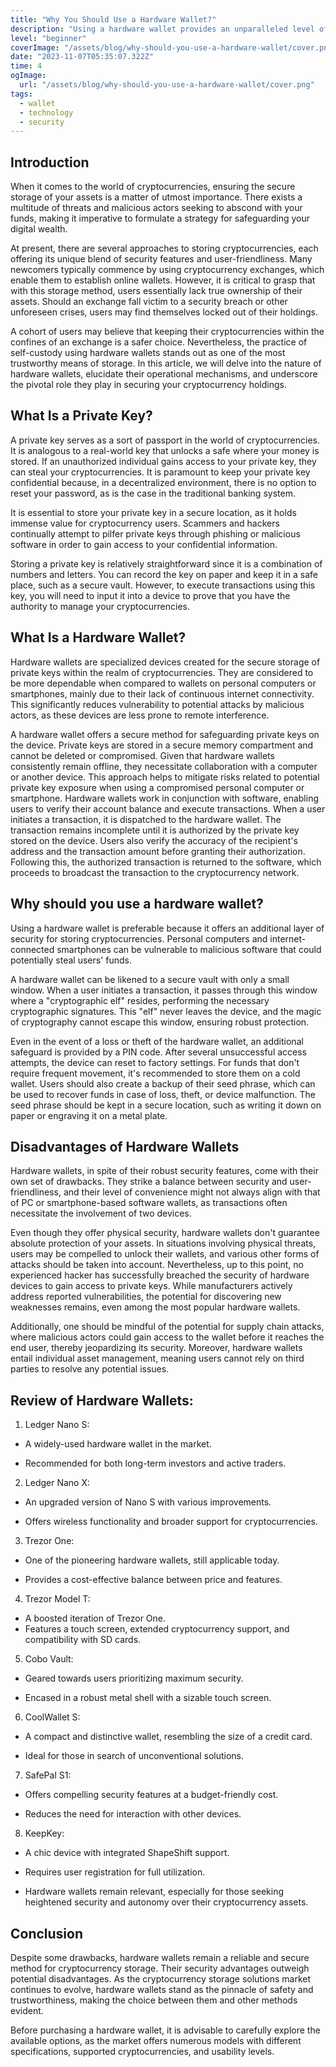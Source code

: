 ```yaml
---
title: "Why You Should Use a Hardware Wallet?"
description: "Using a hardware wallet provides an unparalleled level of security for your cryptocurrency assets, shielding them from online threats and hacker attacks. Hardware wallets also give you complete control over your funds, allowing you to store and manage your cryptocurrencies in a secure and invulnerable environment."
level: "beginner"
coverImage: "/assets/blog/why-should-you-use-a-hardware-wallet/cover.png"
date: "2023-11-07T05:35:07.322Z"
time: 4
ogImage:
  url: "/assets/blog/why-should-you-use-a-hardware-wallet/cover.png"
tags:
  - wallet
  - technology
  - security
---
```



## Introduction
When it comes to the world of cryptocurrencies, ensuring the secure storage of your assets is a matter of utmost importance. There exists a multitude of threats and malicious actors seeking to abscond with your funds, making it imperative to formulate a strategy for safeguarding your digital wealth.

At present, there are several approaches to storing cryptocurrencies, each offering its unique blend of security features and user-friendliness. Many newcomers typically commence by using cryptocurrency exchanges, which enable them to establish online wallets. However, it is critical to grasp that with this storage method, users essentially lack true ownership of their assets. Should an exchange fall victim to a security breach or other unforeseen crises, users may find themselves locked out of their holdings.

A cohort of users may believe that keeping their cryptocurrencies within the confines of an exchange is a safer choice. Nevertheless, the practice of self-custody using hardware wallets stands out as one of the most trustworthy means of storage. In this article, we will delve into the nature of hardware wallets, elucidate their operational mechanisms, and underscore the pivotal role they play in securing your cryptocurrency holdings.

## What Is a Private Key?
A private key serves as a sort of passport in the world of cryptocurrencies. It is analogous to a real-world key that unlocks a safe where your money is stored. If an unauthorized individual gains access to your private key, they can steal your cryptocurrencies. It is paramount to keep your private key confidential because, in a decentralized environment, there is no option to reset your password, as is the case in the traditional banking system.

It is essential to store your private key in a secure location, as it holds immense value for cryptocurrency users. Scammers and hackers continually attempt to pilfer private keys through phishing or malicious software in order to gain access to your confidential information.

Storing a private key is relatively straightforward since it is a combination of numbers and letters. You can record the key on paper and keep it in a safe place, such as a secure vault. However, to execute transactions using this key, you will need to input it into a device to prove that you have the authority to manage your cryptocurrencies.

<!-- banner_place -->

## What Is a Hardware Wallet?
Hardware wallets are specialized devices created for the secure storage of private keys within the realm of cryptocurrencies. They are considered to be more dependable when compared to wallets on personal computers or smartphones, mainly due to their lack of continuous internet connectivity. This significantly reduces vulnerability to potential attacks by malicious actors, as these devices are less prone to remote interference.

A hardware wallet offers a secure method for safeguarding private keys on the device. Private keys are stored in a secure memory compartment and cannot be deleted or compromised. Given that hardware wallets consistently remain offline, they necessitate collaboration with a computer or another device. This approach helps to mitigate risks related to potential private key exposure when using a compromised personal computer or smartphone. Hardware wallets work in conjunction with software, enabling users to verify their account balance and execute transactions. When a user initiates a transaction, it is dispatched to the hardware wallet. The transaction remains incomplete until it is authorized by the private key stored on the device. Users also verify the accuracy of the recipient's address and the transaction amount before granting their authorization. Following this, the authorized transaction is returned to the software, which proceeds to broadcast the transaction to the cryptocurrency network.

## Why should you use a hardware wallet?
Using a hardware wallet is preferable because it offers an additional layer of security for storing cryptocurrencies. Personal computers and internet-connected smartphones can be vulnerable to malicious software that could potentially steal users' funds.

A hardware wallet can be likened to a secure vault with only a small window. When a user initiates a transaction, it passes through this window where a "cryptographic elf" resides, performing the necessary cryptographic signatures. This "elf" never leaves the device, and the magic of cryptography cannot escape this window, ensuring robust protection.

Even in the event of a loss or theft of the hardware wallet, an additional safeguard is provided by a PIN code. After several unsuccessful access attempts, the device can reset to factory settings. For funds that don't require frequent movement, it's recommended to store them on a cold wallet. Users should also create a backup of their seed phrase, which can be used to recover funds in case of loss, theft, or device malfunction. The seed phrase should be kept in a secure location, such as writing it down on paper or engraving it on a metal plate.

## Disadvantages of Hardware Wallets
Hardware wallets, in spite of their robust security features, come with their own set of drawbacks. They strike a balance between security and user-friendliness, and their level of convenience might not always align with that of PC or smartphone-based software wallets, as transactions often necessitate the involvement of two devices.

Even though they offer physical security, hardware wallets don't guarantee absolute protection of your assets. In situations involving physical threats, users may be compelled to unlock their wallets, and various other forms of attacks should be taken into account. Nevertheless, up to this point, no experienced hacker has successfully breached the security of hardware devices to gain access to private keys. While manufacturers actively address reported vulnerabilities, the potential for discovering new weaknesses remains, even among the most popular hardware wallets.

Additionally, one should be mindful of the potential for supply chain attacks, where malicious actors could gain access to the wallet before it reaches the end user, thereby jeopardizing its security. Moreover, hardware wallets entail individual asset management, meaning users cannot rely on third parties to resolve any potential issues.

## Review of Hardware Wallets:

1. Ledger Nano S:

- A widely-used hardware wallet in the market.

- Recommended for both long-term investors and active traders.
2. Ledger Nano X:

- An upgraded version of Nano S with various improvements.

- Offers wireless functionality and broader support for cryptocurrencies.
3. Trezor One:

- One of the pioneering hardware wallets, still applicable today.

- Provides a cost-effective balance between price and features.
4. Trezor Model T:

- A boosted iteration of Trezor One. 
- Features a touch screen, extended cryptocurrency support, and compatibility with SD cards.
5. Cobo Vault:

- Geared towards users prioritizing maximum security.

- Encased in a robust metal shell with a sizable touch screen.
6. CoolWallet S:

- A compact and distinctive wallet, resembling the size of a credit card.

- Ideal for those in search of unconventional solutions.
7. SafePal S1:

- Offers compelling security features at a budget-friendly cost.

- Reduces the need for interaction with other devices.
8. KeepKey:

- A chic device with integrated ShapeShift support.

- Requires user registration for full utilization.

- Hardware wallets remain relevant, especially for those seeking heightened security and autonomy over their cryptocurrency assets.

## Conclusion
Despite some drawbacks, hardware wallets remain a reliable and secure method for cryptocurrency storage. Their security advantages outweigh potential disadvantages. As the cryptocurrency storage solutions market continues to evolve, hardware wallets stand as the pinnacle of safety and trustworthiness, making the choice between them and other methods evident.

Before purchasing a hardware wallet, it is advisable to carefully explore the available options, as the market offers numerous models with different specifications, supported cryptocurrencies, and usability levels.

